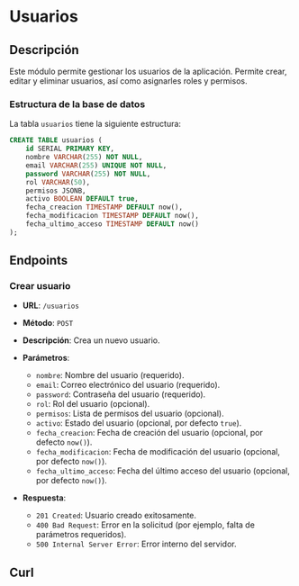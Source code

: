 # Usuarios

## Descripción
Este módulo permite gestionar los usuarios de la aplicación. Permite crear, editar y eliminar usuarios, así como asignarles roles y permisos.

### Estructura de la base de datos
La tabla `usuarios` tiene la siguiente estructura:

```sql
CREATE TABLE usuarios (
    id SERIAL PRIMARY KEY,
    nombre VARCHAR(255) NOT NULL,
    email VARCHAR(255) UNIQUE NOT NULL,
    password VARCHAR(255) NOT NULL,
    rol VARCHAR(50),
    permisos JSONB,
    activo BOOLEAN DEFAULT true,
    fecha_creacion TIMESTAMP DEFAULT now(),
    fecha_modificacion TIMESTAMP DEFAULT now(),
    fecha_ultimo_acceso TIMESTAMP DEFAULT now()
);
```

## Endpoints
### Crear usuario
- **URL**: `/usuarios`
- **Método**: `POST`
- **Descripción**: Crea un nuevo usuario.
- **Parámetros**:
  - `nombre`: Nombre del usuario (requerido).
  - `email`: Correo electrónico del usuario (requerido).
  - `password`: Contraseña del usuario (requerido).
  - `rol`: Rol del usuario (opcional).
  - `permisos`: Lista de permisos del usuario (opcional).
  - `activo`: Estado del usuario (opcional, por defecto `true`).
  - `fecha_creacion`: Fecha de creación del usuario (opcional, por defecto `now()`).
  - `fecha_modificacion`: Fecha de modificación del usuario (opcional, por defecto `now()`).
  - `fecha_ultimo_acceso`: Fecha del último acceso del usuario (opcional, por defecto `now()`).

- **Respuesta**:
  - `201 Created`: Usuario creado exitosamente.
  - `400 Bad Request`: Error en la solicitud (por ejemplo, falta de parámetros requeridos).
  - `500 Internal Server Error`: Error interno del servidor.

## Curl
```bash
```
